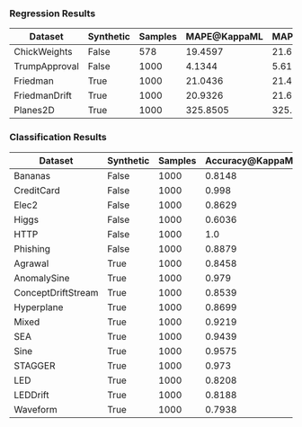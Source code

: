 ### Regression Results
| Dataset | Synthetic | Samples | MAPE@KappaML | MAPE@Local |
| -------|---------|-------|------------|---------- |
| ChickWeights | False | 578 | 19.4597 | 21.6981 |
| TrumpApproval | False | 1000 | 4.1344 | 5.6117 |
| Friedman | True | 1000 | 21.0436 | 21.4336 |
| FriedmanDrift | True | 1000 | 20.9326 | 21.6134 |
| Planes2D | True | 1000 | 325.8505 | 325.4651 |

### Classification Results
| Dataset | Synthetic | Samples | Accuracy@KappaML | Accuracy@Local |
| -------|---------|-------|----------------|-------------- |
| Bananas | False | 1000 | 0.8148 | 0.806 |
| CreditCard | False | 1000 | 0.998 | 0.988 |
| Elec2 | False | 1000 | 0.8629 | 0.754 |
| Higgs | False | 1000 | 0.6036 | 0.6 |
| HTTP | False | 1000 | 1.0 | 0.99 |
| Phishing | False | 1000 | 0.8879 | 0.876 |
| Agrawal | True | 1000 | 0.8458 | 0.837 |
| AnomalySine | True | 1000 | 0.979 | 0.969 |
| ConceptDriftStream | True | 1000 | 0.8539 | 0.845 |
| Hyperplane | True | 1000 | 0.8699 | 0.856 |
| Mixed | True | 1000 | 0.9219 | 0.911 |
| SEA | True | 1000 | 0.9439 | 0.944 |
| Sine | True | 1000 | 0.9575 | 0.9495 |
| STAGGER | True | 1000 | 0.973 | 0.956 |
| LED | True | 1000 | 0.8208 | 0.818 |
| LEDDrift | True | 1000 | 0.8188 | 0.818 |
| Waveform | True | 1000 | 0.7938 | 0.791 |

